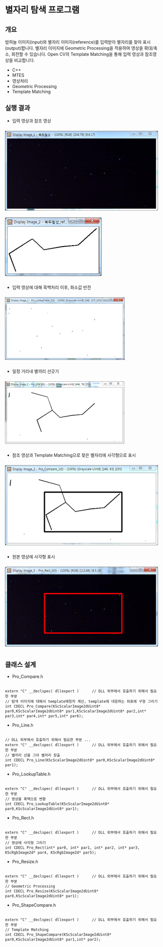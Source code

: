# 별자리 탐색 프로그램

개요
-------------
밤하늘 이미지(input)와 별자리 이미지(reference)를 입력받아 별자리를 찾아 표시(output)합니다.
별자리 이미지에 Geometric Processing을 적용하여 영상을 확대/축소, 회전할 수 있습니다.
Open CV의 Template Matching을 통해 입력 영상과 참조영상을 비교합니다.

+ C++
+ MTES
+ 영상처리
+ Geometric Processing
+ Template Matching 

실행 결과
-------------
+ 입력 영상과 참조 영상
<p>
  <img src="1.png" vspace="10">
  <img src="2.png" vspace="10">
</p>

+ 입력 영상에 대해 흑백처리 이후, 화소값 반전
<p>
   <img src="3.png" vspace="10">
</p>

+ 일정 거리내 별끼리 선긋기
<p>
   <img src="4.png" vspace="10">
</p>

+ 참조 영상과 Template Matching으로 찾은 별자리에 사각형으로 표시
<p>
   <img src="5.png" vspace="10">
</p>

+ 원본 영상에 사각형 표시
<p>
   <img src="6.png" vspace="10">
</p>

클래스 설계
-------------
+ Pro_Compare.h
<pre><code>
extern "C" __declspec( dllexport )		// DLL 외부에서 호출하기 위해서 필요한 부분
// 탐색 이미지에 대해서 template매칭치 계산, template에 대응하는 좌표에 구형 그리기
int CDECL Pro_Compare(KScScalarImage2dUint8* par0,KScScalarImage2dUint8* par1,KScScalarImage2dUint8* par2,int* par3,int* par4,int* par5,int* par6);
</code></pre>

+ Pro_Line.h
<pre><code>
// DLL 외부에서 호출하기 위해서 필요한 부분 ...
extern "C" __declspec( dllexport )		// DLL 외부에서 호출하기 위해서 필요한 부분
// 별끼리 선을 그어 별자리 창출
int CDECL Pro_Line(KScScalarImage2dUint8* par0,KScScalarImage2dUint8* par1);
</code></pre>

+ Pro_LookupTable.h
<pre><code>
extern "C" __declspec( dllexport )		// DLL 외부에서 호출하기 위해서 필요한 부분
// 영상을 흑백으로 변환
int CDECL Pro_LookupTable(KScScalarImage2dUint8* par0,KScScalarImage2dUint8* par1);
</code></pre>

+ Pro_Rect.h
<pre><code>
extern "C" __declspec( dllexport )		// DLL 외부에서 호출하기 위해서 필요한 부분
// 영상에 사각형 그리기
int CDECL Pro_Rect(int* par0, int* par1, int* par2, int* par3, KScRgbImage2d* par4, KScRgbImage2d* par5);
</code></pre>

+ Pro_Resize.h
<pre><code>
extern "C" __declspec( dllexport )		// DLL 외부에서 호출하기 위해서 필요한 부분
// Geometric Processing
int CDECL Pro_Resize(KScScalarImage2dUint8* par0,KScScalarImage2dUint8* par1);
</code></pre>

+ Pro_ShapeCompare.h
<pre><code>
extern "C" __declspec( dllexport )		// DLL 외부에서 호출하기 위해서 필요한 부분
// Template Matching
int CDECL Pro_ShapeCompare(KScScalarImage2dUint8* par0,KScScalarImage2dUint8* par1,int* par2);
</code></pre>
